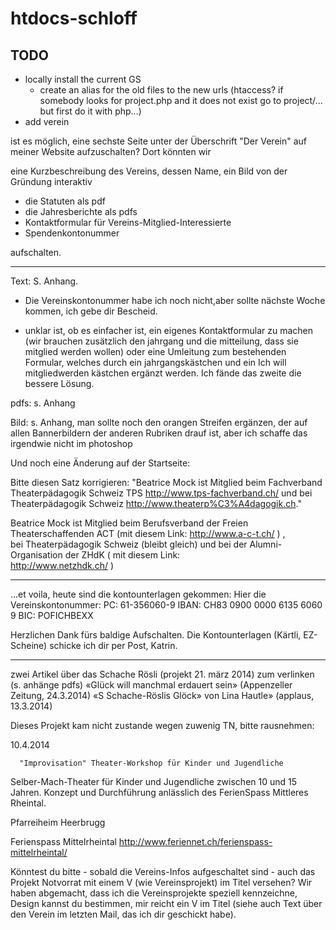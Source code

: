 # htdocs-schloff

## TODO
- locally install the current GS
  - create an alias for the old files to the new urls
    (htaccess? if somebody looks for project.php and it does not exist go to project/... but first do it with php...)
- add verein

ist es möglich, eine sechste Seite unter der Überschrift "Der Verein" 
auf meiner Website aufzuschalten?
Dort könnten wir

eine Kurzbeschreibung des Vereins, dessen Name, ein Bild von der Gründung
interaktiv
- die Statuten als pdf
- die Jahresberichte als pdfs
- Kontaktformular für Vereins-Mitglied-Interessierte
- Spendenkontonummer

aufschalten.


---

Text: S. Anhang.

  * Die Vereinskontonummer habe ich noch nicht,aber sollte nächste Woche
    kommen, ich gebe dir Bescheid.

  * unklar ist, ob es einfacher ist, ein eigenes Kontaktformular zu
    machen (wir brauchen zusätzlich den jahrgang und die mitteilung,
    dass sie mitglied werden wollen) oder eine Umleitung zum bestehenden
    Formular, welches durch ein jahrgangskästchen und ein Ich will
    mitgliedwerden kästchen ergänzt werden. Ich fände das zweite die
    bessere Lösung.


pdfs: s. Anhang

Bild: s. Anhang, man sollte noch den orangen Streifen ergänzen, der auf 
allen Bannerbildern der anderen Rubriken drauf ist, aber ich schaffe das 
irgendwie nicht im photoshop





Und noch eine Änderung auf der Startseite:

Bitte diesen Satz korrigieren:
"Beatrice Mock ist Mitglied beim Fachverband Theaterpädagogik Schweiz 
TPS <http://www.tps-fachverband.ch/> und bei Theaterpädagogik Schweiz 
<http://www.theaterp%C3%A4dagogik.ch>."

Beatrice Mock ist Mitglied beim Berufsverband der Freien 
Theaterschaffenden ACT (mit diesem Link: http://www.a-c-t.ch/    ) ,  
bei Theaterpädagogik Schweiz (bleibt gleich) und bei der 
Alumni-Organisation der ZHdK ( mit diesem Link:       
http://www.netzhdk.ch/ )

---

...et voila, heute sind die kontounterlagen gekommen:
Hier  die Vereinskontonummer:
PC:   61-356060-9
IBAN: CH83 0900 0000 6135 6060 9
BIC: POFICHBEXX

Herzlichen Dank fürs baldige Aufschalten. Die Kontounterlagen (Kärtli, 
EZ-Scheine) schicke ich dir per Post, Katrin.

---

zwei Artikel über das Schache Rösli (projekt 21. märz 2014) zum 
verlinken (s. anhänge pdfs)
«Glück will manchmal erdauert sein» (Appenzeller Zeitung, 24.3.2014)
«S Schache-Röslis Glöck» von Lina Hautle» (applaus, 13.3.2014)





Dieses Projekt kam nicht zustande wegen zuwenig TN, bitte rausnehmen:

10.4.2014


      "Improvisation" Theater-Workshop für Kinder und Jugendliche

Selber-Mach-Theater für Kinder und Jugendliche zwischen 10 und 15 
Jahren. Konzept und Durchführung anlässlich des FerienSpass Mittleres 
Rheintal.

Pfarreiheim Heerbrugg

Ferienspass Mittelrheintal 
<http://www.feriennet.ch/ferienspass-mittelrheintal/>







Könntest du bitte - sobald die Vereins-Infos aufgeschaltet sind - auch 
das Projekt Notvorrat mit einem V (wie Vereinsprojekt) im Titel 
versehen? Wir haben abgemacht, dass ich die Vereinsprojekte speziell 
kennzeichne, Design kannst du bestimmen, mir reicht ein V im Titel 
(siehe auch Text über den Verein im letzten Mail, das ich dir geschickt 
habe).

